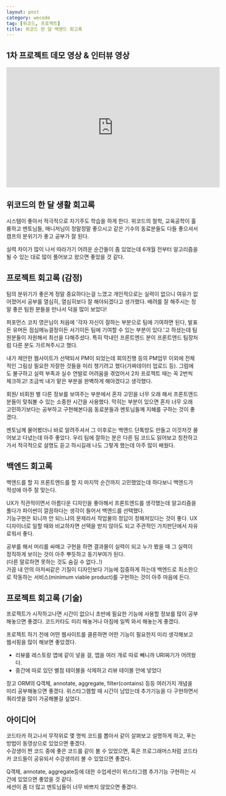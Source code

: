 ```yaml
---
layout: post
category: wecode
tag: [위코드, 프로젝트]
title: 위코드 한 달 백엔드 회고록
---
```


## 1차 프로젝트 데모 영상 & 인터뷰 영상

<iframe width="560" height="315" src="https://www.youtube.com/embed/FrYmsBVp_G0" title="YouTube video player" frameborder="0" allow="accelerometer; autoplay; clipboard-write; encrypted-media; gyroscope; picture-in-picture" allowfullscreen></iframe>

## 위코드의 한 달 생활 회고록

시스템이 좋아서 적극적으로 자기주도 학습을 하게 한다. 위코드의 철학, 교육공학이 훌륭하고 멘토님들, 매니저님이 정말정말 좋으시고 같은 기수의 동료분들도 다들 좋으셔서 캠프의 분위기가 좋고 공부가 잘 된다. 

실력 차이가 많이 나서 따라가기 어려운 순간들이 좀 있었는데 6개월 전부터 알고리즘을 될 수 있는 대로 많이 풀어보고 왔으면 좋았을 것 같다.

## 프로젝트 회고록 (감정)

팀의 분위기가 좋은게 정말 중요하다는걸 느꼈고 개인적으로는 실력이 없으니 여유가 없어졌어서 공부를 열심히, 열심히보다 잘 해야되겠다고 생가했다.
배려를 잘 해주시는 정말 좋은 팀원 분들을 만나서 덕을 많이 보았다!

퍼포먼스 코치 영은님이 처음에 '각자 자신이 잘하는 부분으로 팀에 기여하면 된다, 발표든 유머든 점심메뉴결정이든 서기이든 팀에 기여할 수 있는 부분이 있다.'고 하셨는데 팀원분들이 자원해서 최선을 다해주셨다. 특히 막내인 프론트엔드 분이 프론트엔드 팀장처럼 다른 분도 가르쳐주시고 했다.  

내가 제안한 웹사이트가 선택되서 PM이 되었는데 회의진행 등의 PM업무 이외에 전체적인 그림상 필요한 자잘한 것들을 미리 챙기려고 했다(가짜데이터 업로드 등). 그럼에도 불구하고 실력 부족과 실수 연발로 어려움을 겪었어서 2차 프로젝트 때는 꼭 2번씩 체크하고! 조금씩 내가 맡은 부분을 완벽하게 해야겠다고 생각했다.

회원/ 비회원 별 다른 정보를 보여주는 부분에서 혼자 고민을 너무 오래 해서 프론트엔드 분들이 맞춰볼 수 있는 소중한 시간을 사용했다.
막히는 부분이 있으면 혼자 너무 오래 고민하기보다는 공부하고 구현해본다음 동료분들과 멘토님들께 지혜를 구하는 것이 좋겠다.

멘토님께 물어봤더니 바로 알려주셔서 그 이후로는 백엔드 단톡방도 만들고 이것저것 물어보고 다녔는데 아주 좋았다.
우리 팀에 잘하는 분은 다른 팀 코드도 읽어보고 칭찬하고 가서 적극적으로 설명도 듣고 하시길래 나도 그렇게 했는데 아주 많이 배웠다.

## 백엔드 회고록 

백엔드를 할 지 프론트엔드를 할 지 마지막 순간까지 고민했었는데 하다보니 백엔드가 적성에 아주 잘 맞는다.  

UX가 직관적이면서 아름다운 디자인을 좋아해서 프론트엔드를 생각했는데 알고리즘을 풀다가 파이썬이 깔끔하다는 생각이 들어서 백엔드를 선택했다.  
기능구현은 되니까 안 되느냐의 문제라서 작업물의 정답이 정해져있다는 것이 좋다. UX디자이너로 일할 때와 비교하자면 선택을 받지 않아도 되고 주관적인 가치판단에서 자유로워서 좋다.

공부를 해서 머리를 싸매고 구현을 하면 결과물이 실력이 되고 누가 봤을 때 그 실력이 정직하게 보이는 것이 아주 뿌듯하고 동기부여가 된다.  
(다른 말로하면 못하는 것도 숨길 수 없다..!)  
가끔 내 안의 아저씨같은 기질이 디자인보다 기능에 집중하게 하는데 백엔드로 최소한으로 작동하는 서비스(minimum viable product)를 구현하는 것이 아주 마음에 든다.
## 프로젝트 회고록 (기술)

프로젝트가 시작하고나면 시간이 없으니 초반에 필요한 기능에 사용할 정보를 많이 공부해놓으면 좋겠다.
코드카타도 미리 해놓거나 아침에 일찍 와서 해놓는게 좋겠다.

프로젝트 하기 전에 어떤 웹사이트를 클론하면 어떤 기능이 필요한지 미리 생각해보고 웹서핑을 많이 해보면 좋았겠다.

* 리뷰를 레스토랑 앱에 같이 넣을 걸, 앱을 여러 개로 따로 빼니까 URI짜기가 어려웠다. 
* 중간에 따로 있던 별점 테이블을 삭제하고 리뷰 테이블 안에 넣었다

장고 ORM의 Q객체, annotate, aggregate, filter(contains) 등등 여러가지 개념을 미리 공부해놓으면 좋겠다.
위스타그램할 때 시간이 남았는데 추가기능을 다 구현하면서 쿼리셋을 많이 가공해볼걸 싶었다.

## 아이디어

코드타카 하고나서 무작위로 몇 명씩 코드를 뽑아서 같이 살펴보고 설명하게 하고, 푸는 방법이 동영상으로 있었으면 좋겠다.   
수강생이 짠 코드 중에 좋은 코드를 같이 볼 수 있었으면, 혹은 프로그래머스처럼 코드타카 코드들이 공유되서 수강생끼리 볼 수 있었으면 좋겠다.

Q객체, annotate, aggregate등에 대한 수업세션이 위스타그램 추가기능 구현하는 시간에 있었으면 좋았을 것 같다.  
세션이 좀 더 많고 멘토님들이 너무 바쁘지 않았으면 좋겠다.